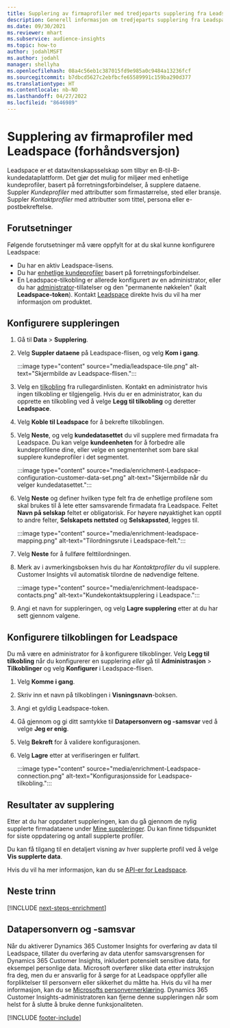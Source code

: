 ```yaml
---
title: Supplering av firmaprofiler med tredjeparts supplering fra Leadspace
description: Generell informasjon om tredjeparts supplering fra Leadspace.
ms.date: 09/30/2021
ms.reviewer: mhart
ms.subservice: audience-insights
ms.topic: how-to
author: jodahlMSFT
ms.author: jodahl
manager: shellyha
ms.openlocfilehash: 08a4c56eb1c387015fd9e985a0c9484a13236fcf
ms.sourcegitcommit: b7dbcd5627c2ebfbcfe65589991c159ba290d377
ms.translationtype: HT
ms.contentlocale: nb-NO
ms.lasthandoff: 04/27/2022
ms.locfileid: "8646989"
---
```

# <a name="enrichment-of-company-profiles-with-leadspace-preview"></a>Supplering av firmaprofiler med Leadspace (forhåndsversjon)

Leadspace er et datavitenskapsselskap som tilbyr en B-til-B-kundedataplattform. Det gjør det mulig for miljøer med enhetlige kundeprofiler, basert på forretningsforbindelser, å supplere dataene. Suppler *Kundeprofiler* med attributter som firmastørrelse, sted eller bransje. Suppler *Kontaktprofiler* med attributter som tittel, persona eller e-postbekreftelse.

## <a name="prerequisites"></a>Forutsetninger

Følgende forutsetninger må være oppfylt for at du skal kunne konfigurere Leadspace:

- Du har en aktiv Leadspace-lisens.
- Du har [enhetlige kundeprofiler](customer-profiles.md) basert på forretningsforbindelser.
- En Leadspace-tilkobling er allerede konfigurert av en administrator, eller du har [administrator](permissions.md#admin)-tillatelser og den "permanente nøkkelen" (kalt **Leadspace-token**). Kontakt [Leadspace](https://www.leadspace.com/leadspace-microsoft-dynamics-365/) direkte hvis du vil ha mer informasjon om produktet.

## <a name="configure-the-enrichment"></a>Konfigurere suppleringen

1. Gå til **Data** > **Supplering**.

1. Velg **Suppler dataene** på Leadspace-flisen, og velg **Kom i gang**.

   :::image type="content" source="media/leadspace-tile.png" alt-text="Skjermbilde av Leadspace-flisen.":::

1. Velg en [tilkobling](connections.md) fra rullegardinlisten. Kontakt en administrator hvis ingen tilkobling er tilgjengelig. Hvis du er en administrator, kan du opprette en tilkobling ved å velge **Legg til tilkobling** og deretter **Leadspace**. 

1. Velg **Koble til Leadspace** for å bekrefte tilkoblingen.

1. Velg **Neste**, og velg **kundedatasettet** du vil supplere med firmadata fra Leadspace. Du kan velge **kundeenheten** for å forbedre alle kundeprofilene dine, eller velge en segmentenhet som bare skal supplere kundeprofiler i det segmentet.

    :::image type="content" source="media/enrichment-Leadspace-configuration-customer-data-set.png" alt-text="Skjermbilde når du velger kundedatasettet.":::

1. Velg **Neste** og definer hvilken type felt fra de enhetlige profilene som skal brukes til å lete etter samsvarende firmadata fra Leadspace. Feltet **Navn på selskap** feltet er obligatorisk. For høyere nøyaktighet kan opptil to andre felter, **Selskapets nettsted** og **Selskapssted**, legges til.

   :::image type="content" source="media/enrichment-leadspace-mapping.png" alt-text="Tilordningsrute i Leadspace-felt.":::

1. Velg **Neste** for å fullføre felttilordningen.

1. Merk av i avmerkingsboksen hvis du har *Kontaktprofiler* du vil supplere. Customer Insights vil automatisk tilordne de nødvendige feltene.

   :::image type="content" source="media/enrichment-leadspace-contacts.png" alt-text="Kundekontaktsupplering i Leadspace.":::
 
1. Angi et navn for suppleringen, og velg **Lagre supplering** etter at du har sett gjennom valgene.


## <a name="configure-the-connection-for-leadspace"></a>Konfigurere tilkoblingen for Leadspace 

Du må være en administrator for å konfigurere tilkoblinger. Velg **Legg til tilkobling** når du konfigurerer en supplering *eller* gå til **Administrasjon** > **Tilkoblinger** og velg **Konfigurer** i Leadspace-flisen.

1. Velg **Komme i gang**. 

1. Skriv inn et navn på tilkoblingen i **Visningsnavn**-boksen.

1. Angi et gyldig Leadspace-token.

1. Gå gjennom og gi ditt samtykke til **Datapersonvern og -samsvar** ved å velge **Jeg er enig**.

1. Velg **Bekreft** for å validere konfigurasjonen.

1. Velg **Lagre** etter at verifiseringen er fullført.
   
   :::image type="content" source="media/enrichment-Leadspace-connection.png" alt-text="Konfigurasjonsside for Leadspace-tilkobling.":::

## <a name="enrichment-results"></a>Resultater av supplering

Etter at du har oppdatert suppleringen, kan du gå gjennom de nylig supplerte firmadataene under [Mine suppleringer](enrichment-hub.md). Du kan finne tidspunktet for siste oppdatering og antall supplerte profiler.

Du kan få tilgang til en detaljert visning av hver supplerte profil ved å velge **Vis supplerte data**.

Hvis du vil ha mer informasjon, kan du se [API-er for Leadspace](https://support.leadspace.com/hc/en-us/sections/201997649-API).

## <a name="next-steps"></a>Neste trinn


[!INCLUDE [next-steps-enrichment](includes/next-steps-enrichment.md)]

## <a name="data-privacy-and-compliance"></a>Datapersonvern og -samsvar

Når du aktiverer Dynamics 365 Customer Insights for overføring av data til Leadspace, tillater du overføring av data utenfor samsvarsgrensen for Dynamics 365 Customer Insights, inkludert potensielt sensitive data, for eksempel personlige data. Microsoft overfører slike data etter instruksjon fra deg, men du er ansvarlig for å sørge for at Leadspace oppfyller alle forpliktelser til personvern eller sikkerhet du måtte ha. Hvis du vil ha mer informasjon, kan du se [Microsofts personvernerklæring](https://go.microsoft.com/fwlink/?linkid=396732).
Dynamics 365 Customer Insights-administratoren kan fjerne denne suppleringen når som helst for å slutte å bruke denne funksjonaliteten.


[!INCLUDE [footer-include](includes/footer-banner.md)]
